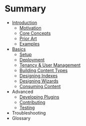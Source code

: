 # Summary

* [Introduction](README.md)
  * [Motivation](motivation.md)
  * [Core Concepts](core-concepts.md)
  * [Prior Art](prior-art.md)
  * [Examples](examples.md)
* [Basics](basics.md)
  * [Setup](basics/setup.md)
  * [Deployment](basics/deployment.md)
  * [Tenancy & User Management](basics/tenancy-and-user-management.md)
  * [Building Content Types](basics/building-content-types.md)
  * [Designing Indexes](basics/designing-indexes.md)
  * [Designing Wizards](basics/designing-wizards.md)
  * [Consuming Content](basics/consuming-content.md)
* Advanced
  * [Developing Plugins](developing-plugins.md)
  * [Contributing](contributing.md)
  * [Testing](testing.md)
* Troubleshooting
* Glossary

